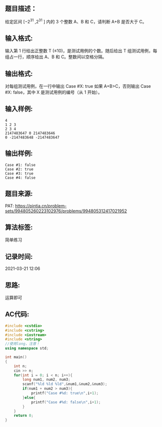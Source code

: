 ## 题目描述：
给定区间 [−2<sup>​31</sup>​​ ,2<sup>​31</sup>​​ ] 内的 3 个整数 A、B 和 C，请判断 A+B 是否大于 C。  

## 输入格式:
输入第 1 行给出正整数 T (≤10)，是测试用例的个数。随后给出 T 组测试用例，每组占一行，顺序给出 A、B 和 C。整数间以空格分隔。  

## 输出格式:
对每组测试用例，在一行中输出 Case #X: true 如果 A+B>C，否则输出 Case #X: false，其中 X 是测试用例的编号（从 1 开始）。  

## 输入样例:
```
4
1 2 3
2 3 4
2147483647 0 2147483646
0 -2147483648 -2147483647
```

## 输出样例:
```
Case #1: false
Case #2: true
Case #3: true
Case #4: false
```

## 题目来源:
PAT: https://pintia.cn/problem-sets/994805260223102976/problems/994805312417021952  

## 算法标签:
简单练习

## 记录时间:
2021-03-21 12:06

## 思路:
运算即可

## AC代码:
```cpp
#include <cstdio>
#include <cstring>
#include <iostream>
#include <string>
//使用long，注意！
using namespace std;

int main()
{
	int n;
	cin >> n;
	for(int i = 0; i < n; i++){
		long num1, num2, num3;
		scanf("%ld %ld %ld",&num1,&num2,&num3);
		if(num1 + num2 > num3){
			printf("Case #%d: true\n",i+1);
		}else{
			printf("Case #%d: false\n",i+1);
		}
	}
	return 0;
}
```